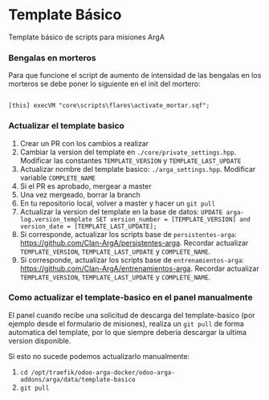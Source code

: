 # Template Básico

Template básico de scripts para misiones ArgA

### Bengalas en morteros

Para que funcione el script de aumento de intensidad de las bengalas en los morteros se debe poner lo siguiente en el init del mortero:

```sqf

[this] execVM "core\scripts\flares\activate_mortar.sqf";
```

### Actualizar el template basico

1. Crear un PR con los cambios a realizar
2. Cambiar la version del template en `./core/private_settings.hpp`. Modificar las constantes `TEMPLATE_VERSION` y `TEMPLATE_LAST_UPDATE`
3. Actualizar nombre del template basico:  `./arga_settings.hpp`. Modificar variable `COMPLETE_NAME`
4. Si el PR es aprobado, mergear a master
5. Una vez mergeado, borrar la branch
6. En tu repositorio local, volver a master y hacer un `git pull`
7. Actualizar la version del template en la base de datos: `UPDATE arga-log.version_template SET version_number = [TEMPLATE_VERSION] and version_date = [TEMPLATE_LAST_UPDATE];`
8. Si corresponde, actualizar los scripts base de `persistentes-arga`: https://github.com/Clan-ArgA/persistentes-arga. Recordar actualizar `TEMPLATE_VERSION`, `TEMPLATE_LAST_UPDATE` y `COMPLETE_NAME`.
9. Si corresponde, actualizar los scripts base de `entrenamientos-arga`: https://github.com/Clan-ArgA/entrenamientos-arga. Recordar actualizar `TEMPLATE_VERSION`, `TEMPLATE_LAST_UPDATE` y `COMPLETE_NAME`.

### Como actualizar el template-basico en el panel manualmente

El panel cuando recibe una solicitud de descarga del template-basico (por ejemplo desde el formulario de misiones), realiza un `git pull` de forma automatica del template, por lo que siempre deberia descargar la ultima version disponible.

Si esto no sucede podemos actualizarlo manualmente:

1. `cd /opt/traefik/odoo-arga-docker/odoo-arga-addons/arga/data/template-basico`
2. `git pull`
